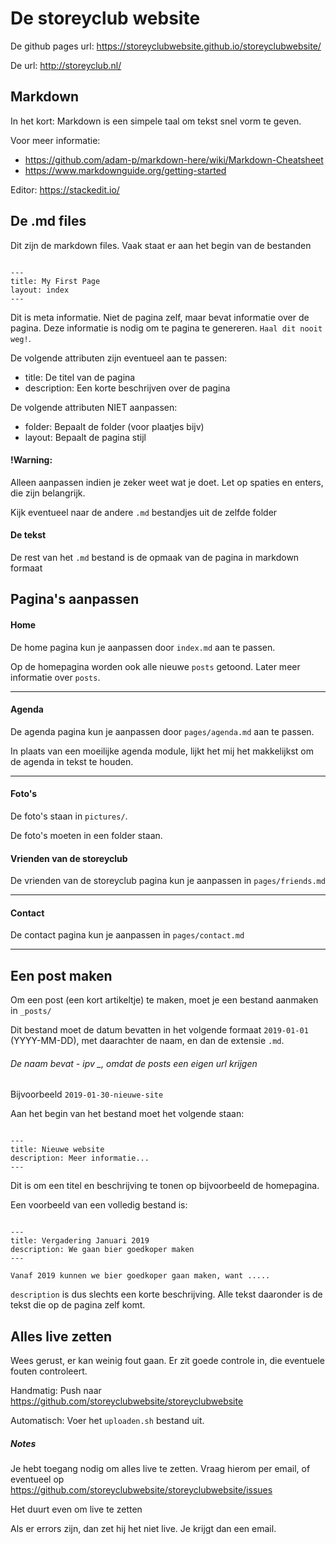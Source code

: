 # De storeyclub website

De github pages url:
https://storeyclubwebsite.github.io/storeyclubwebsite/

De url: http://storeyclub.nl/ 


## Markdown

In het kort: Markdown is een simpele taal om tekst snel vorm te geven. 

Voor meer informatie: 
- https://github.com/adam-p/markdown-here/wiki/Markdown-Cheatsheet
- https://www.markdownguide.org/getting-started

Editor: 
https://stackedit.io/

## De .md files

Dit zijn de markdown files. Vaak staat er aan het begin van de bestanden

```

---
title: My First Page
layout: index
---

```

Dit is meta informatie. Niet de pagina zelf, maar bevat informatie over de pagina. 
Deze informatie is nodig om te pagina te genereren. `Haal dit nooit weg!`.


De volgende attributen zijn eventueel aan te passen:
- title: De titel van de pagina
- description: Een korte beschrijven over de pagina

De volgende attributen NIET aanpassen:
- folder: Bepaalt de folder (voor plaatjes bijv)
- layout: Bepaalt de pagina stijl

#### !Warning: 
Alleen aanpassen indien je zeker weet wat je doet. Let op spaties en enters, die zijn belangrijk.

Kijk eventueel naar de andere `.md` bestandjes uit de zelfde folder


#### De tekst

De rest van het `.md` bestand is de opmaak van de pagina in markdown formaat

## Pagina's aanpassen

#### Home 

De home pagina kun je aanpassen door `index.md` aan te passen.

Op de homepagina worden ook alle nieuwe `posts` getoond. Later meer informatie over `posts`.

___
#### Agenda

De agenda pagina kun je aanpassen door `pages/agenda.md` aan te passen.

In plaats van een moeilijke agenda module, lijkt het mij het makkelijkst om de agenda in tekst te houden.

___
#### Foto's

De foto's staan in `pictures/`.

De foto's moeten in een folder staan.

#### Vrienden van de storeyclub

De vrienden van de storeyclub pagina kun je aanpassen in `pages/friends.md`

___
#### Contact

De contact pagina kun je aanpassen in `pages/contact.md`

___
## Een post maken

Om een post (een kort artikeltje) te maken, moet je een bestand aanmaken in `_posts/`

Dit bestand moet de datum bevatten in het volgende formaat `2019-01-01` (YYYY-MM-DD), 
met daarachter de naam, en dan de extensie `.md`.

###### De naam bevat - ipv _, omdat de posts een eigen url krijgen

Bijvoorbeeld `2019-01-30-nieuwe-site`

Aan het begin van het bestand moet het volgende staan:

```

---
title: Nieuwe website
description: Meer informatie...
---

```
Dit is om een titel en beschrijving te tonen op bijvoorbeeld de homepagina. 

Een voorbeeld van een volledig bestand is:

```

---
title: Vergadering Januari 2019
description: We gaan bier goedkoper maken
---

Vanaf 2019 kunnen we bier goedkoper gaan maken, want .....

```

`description` is dus slechts een korte beschrijving. Alle tekst daaronder is de tekst die op de pagina zelf komt.

## Alles live zetten

Wees gerust, er kan weinig fout gaan. Er zit goede controle in, die eventuele fouten controleert. 

Handmatig: Push naar https://github.com/storeyclubwebsite/storeyclubwebsite

Automatisch: Voer het `uploaden.sh` bestand uit.

##### Notes

Je hebt toegang nodig om alles live te zetten. Vraag hierom per email, of eventueel op https://github.com/storeyclubwebsite/storeyclubwebsite/issues

Het duurt even om live te zetten

Als er errors zijn, dan zet hij het niet live. Je krijgt dan een email.

